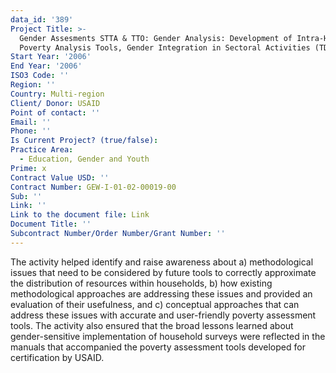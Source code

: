 ```yaml
---
data_id: '389'
Project Title: >-
  Gender Assesments STTA & TTO: Gender Analysis: Development of Intra-Household
  Poverty Analysis Tools, Gender Integration in Sectoral Activities (TDY 49)
Start Year: '2006'
End Year: '2006'
ISO3 Code: ''
Region: ''
Country: Multi-region
Client/ Donor: USAID
Point of contact: ''
Email: ''
Phone: ''
Is Current Project? (true/false): 
Practice Area:
  - Education, Gender and Youth
Prime: x
Contract Value USD: ''
Contract Number: GEW-I-01-02-00019-00
Sub: ''
Link: ''
Link to the document file: Link
Document Title: ''
Subcontract Number/Order Number/Grant Number: ''
---
```


The activity helped identify and raise awareness about a) methodological issues that need to be considered by future tools to correctly approximate the distribution of resources within households, b) how existing methodological approaches are addressing these issues and provided an evaluation of their usefulness, and c) conceptual approaches that can address these issues with accurate and user-friendly poverty assessment tools. The activity also ensured that the broad lessons learned about gender-sensitive implementation of household surveys were reflected in the manuals that accompanied the poverty assessment tools developed for certification by USAID.